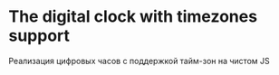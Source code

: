 # The digital clock with timezones support

Реализация цифровых часов с поддержкой тайм-зон на чистом JS
